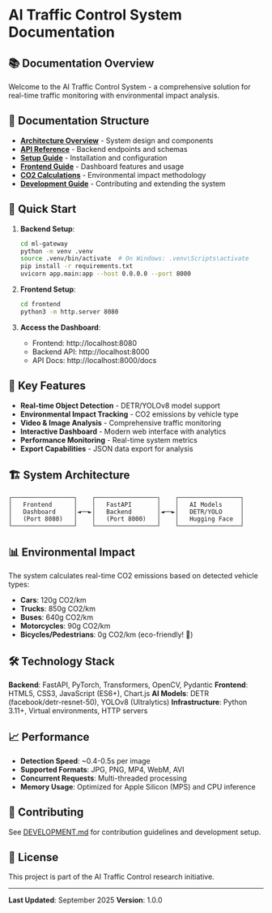 # AI Traffic Control System Documentation

## 📚 Documentation Overview

Welcome to the AI Traffic Control System - a comprehensive solution for real-time traffic monitoring with environmental impact analysis.

## 📖 Documentation Structure

- **[Architecture Overview](docs/ARCHITECTURE.md)** - System design and components
- **[API Reference](docs/API.md)** - Backend endpoints and schemas
- **[Setup Guide](docs/SETUP.md)** - Installation and configuration
- **[Frontend Guide](docs/FRONTEND.md)** - Dashboard features and usage
- **[CO2 Calculations](docs/CO2_CALCULATIONS.md)** - Environmental impact methodology
- **[Development Guide](docs/DEVELOPMENT.md)** - Contributing and extending the system

## 🚀 Quick Start

1. **Backend Setup**:
   ```bash
   cd ml-gateway
   python -m venv .venv
   source .venv/bin/activate  # On Windows: .venv\Scripts\activate
   pip install -r requirements.txt
   uvicorn app.main:app --host 0.0.0.0 --port 8000
   ```

2. **Frontend Setup**:
   ```bash
   cd frontend
   python3 -m http.server 8080
   ```

3. **Access the Dashboard**:
   - Frontend: http://localhost:8080
   - Backend API: http://localhost:8000
   - API Docs: http://localhost:8000/docs

## 🎯 Key Features

- **Real-time Object Detection** - DETR/YOLOv8 model support
- **Environmental Impact Tracking** - CO2 emissions by vehicle type
- **Video & Image Analysis** - Comprehensive traffic monitoring
- **Interactive Dashboard** - Modern web interface with analytics
- **Performance Monitoring** - Real-time system metrics
- **Export Capabilities** - JSON data export for analysis

## 🏗️ System Architecture

```
┌─────────────────┐    ┌─────────────────┐    ┌─────────────────┐
│   Frontend      │    │   FastAPI       │    │   AI Models     │
│   Dashboard     │◄──►│   Backend       │◄──►│   DETR/YOLO     │
│   (Port 8080)   │    │   (Port 8000)   │    │   Hugging Face  │
└─────────────────┘    └─────────────────┘    └─────────────────┘
```

## 📊 Environmental Impact

The system calculates real-time CO2 emissions based on detected vehicle types:

- **Cars**: 120g CO2/km
- **Trucks**: 850g CO2/km
- **Buses**: 640g CO2/km
- **Motorcycles**: 90g CO2/km
- **Bicycles/Pedestrians**: 0g CO2/km (eco-friendly! 🌱)

## 🛠️ Technology Stack

**Backend**: FastAPI, PyTorch, Transformers, OpenCV, Pydantic
**Frontend**: HTML5, CSS3, JavaScript (ES6+), Chart.js
**AI Models**: DETR (facebook/detr-resnet-50), YOLOv8 (Ultralytics)
**Infrastructure**: Python 3.11+, Virtual environments, HTTP servers

## 📈 Performance

- **Detection Speed**: ~0.4-0.5s per image
- **Supported Formats**: JPG, PNG, MP4, WebM, AVI
- **Concurrent Requests**: Multi-threaded processing
- **Memory Usage**: Optimized for Apple Silicon (MPS) and CPU inference

## 🤝 Contributing

See [DEVELOPMENT.md](docs/DEVELOPMENT.md) for contribution guidelines and development setup.

## 📄 License

This project is part of the AI Traffic Control research initiative.

---

**Last Updated**: September 2025
**Version**: 1.0.0
